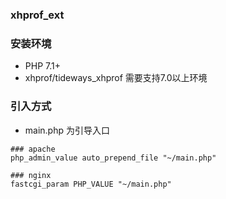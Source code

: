 ### xhprof_ext

### 安装环境

- PHP 7.1+
- xhprof/tideways_xhprof 需要支持7.0以上环境


### 引入方式
- main.php 为引导入口
 ```shell script
### apache
php_admin_value auto_prepend_file "~/main.php"

### nginx 
fastcgi_param PHP_VALUE "~/main.php"
```

